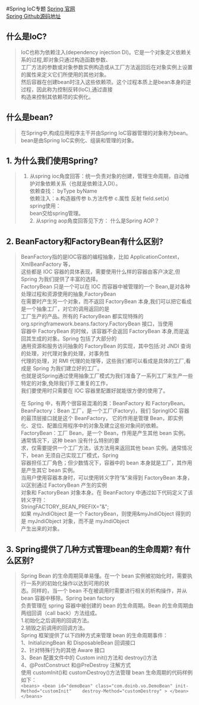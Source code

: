 #Spring IoC专题
[Spring 官网](https://spring.io/projects/spring-framework)  
[Spring Github源码地址](https://github.com/spring-projects/spring-framework.git)
## 什么是IoC?
>IoC也称为依赖注入(dependency injection DI)。它是一个对象定义依赖关系的过程,即对象只通过构造函数参数、  
工厂方法的参数或对象参数实例构造或从工厂方法返回后在对象实例上设置的属性来定义它们所使用的其他对象。  
然后容器在创建bean时注入这些依赖项。这个过程本质上是bean本身的逆过程，因此称为控制反转(IoC),通过直接  
构造来控制其依赖项的实例化。

## 什么是bean?
>在Spring中,构成应用程序主干并由Spring IoC容器管理的对象称为bean。bean是由Spring IoC实例化、组装和管理的对象。

## 1. 为什么我们使用Spring?
>   1. 从spring ioc角度回答：统一负责对象的创建，管理生命周期，自动维护对象依赖关系（也就是依赖注入DI）。  
    依赖查找： byType byName  
    依赖注入：a.构造器传参 b.方法传参 c.属性 反射 field.set(x)  
    spring使用：  
    bean交给spring管理。  
    2. 从spring aop角度回答见下方： 什么是Spring AOP？


## 2. BeanFactory和FactoryBean有什么区别?
> BeanFactory指的是IOC容器的编程抽象，比如 ApplicationContext，XmlBeanFactory 等，  
这些都是 IOC 容器的具体表现，需要使用什么样的容器由客户决定,但 Spring 为我们提供了丰富的选择。  
FactoryBean 只是一个可以在 IOC 而容器中被管理的一个 Bean,是对各种处理过程和资源使用的抽象,FactoryBean  
在需要时产生另一个对象，而不返回 FactoryBean 本身,我们可以把它看成是一个抽象工厂，对它的调用返回的是  
工厂生产的产品。所有的 FactoryBean 都实现特殊的 org.springframework.beans.factory.FactoryBean 接口，当使用  
容器中 FactoryBean 的时候，该容器不会返回 FactoryBean 本身,而是返回其生成的对象。Spring 包括了大部分的  
通用资源和服务访问抽象的 FactoryBean 的实现，其中包括:对 JNDI 查询的处理，对代理对象的处理，对事务性  
代理的处理，对 RMI 代理的处理等，这些我们都可以看成是具体的工厂,看成是 Spring 为我们建立好的工厂。  
也就是说Spring通过使用抽象工厂模式为我们准备了一系列工厂来生产一些特定的对象,免除我们手工重复的工作，  
我们要使用时只需要在 IOC 容器里配置好就能很方便的使用了。
>
>在 Spring 中，有两个很容易混淆的类：BeanFactory 和 FactoryBean。 
 BeanFactory：Bean 工厂，是一个工厂(Factory)，我们 SpringIOC 容器的最顶层接口就是这个 BeanFactory，
 它的作用是管理 Bean，即实例化、定位、配置应用程序中的对象及建立这些对象间的依赖。  
 FactoryBean：工厂 Bean，是一个 Bean，作用是产生其他 bean 实例。通常情况下，这种 bean 没有什么特别的要  
 求，仅需要提供一个工厂方法，该方法用来返回其他 bean 实例。通常情况下，bean 无须自己实现工厂模式，Spring  
 容器担任工厂角色；但少数情况下，容器中的 bean 本身就是工厂，其作用是产生其它 bean 实例。  
 当用户使用容器本身时，可以使用转义字符”&”来得到 FactoryBean 本身，以区别通过 FactoryBean 产生的实例  
 对象和 FactoryBean 对象本身。在 BeanFactory 中通过如下代码定义了该转义字符：  
 StringFACTORY_BEAN_PREFIX="&";  
 如果 myJndiObject 是一个 FactoryBean，则使用&myJndiObject 得到的是 myJndiObject 对象，而不是 myJndiObject  
 产生出来的对象。

## 3. Spring提供了几种方式管理bean的生命周期? 有什么区别?
>Spring Bean 的生命周期简单易懂。在一个 bean 实例被初始化时，需要执行一系列的初始化操作以达到可用的状  
 态。同样的，当一个 bean 不在被调用时需要进行相关的析构操作，并从 bean 容器中移除。Spring bean factory  
 负责管理在 spring 容器中被创建的 bean 的生命周期。Bean 的生命周期由两组回调（call back）方法组成。  
 1.初始化之后调用的回调方法。  
 2.销毁之前调用的回调方法。  
Spring 框架提供了以下四种方式来管理 bean 的生命周期事件：  
1、InitializingBean 和 DisposableBean 回调接口  
2、针对特殊行为的其他 Aware 接口  
3、Bean 配置文件中的 Custom init()方法和 destroy()方法  
4、@PostConstruct 和@PreDestroy 注解方式  
使用 customInit()和 customDestroy()方法管理 bean 生命周期的代码样例如下：   
 `` <beans>
        <bean id="demoBean" class="com.doinb.vo.DemoBean" init-Method="customInit"   
            destroy-Method="customDestroy" >
        </bean>
    </beans>
 ``

